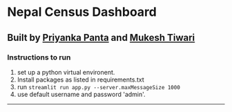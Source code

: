 # Nepal Census Dashboard

Built by [Priyanka Panta](https://www.linkedin.com/in/priyanka-panta-8451b4251/) and [Mukesh Tiwari](https://www.linkedin.com/in/tiwarimukesh12/) 
---
### Instructions to run

1.  set up a python virtual environent.
2.  Install packages as listed in requirements.txt
3.  run ```streamlit run app.py --server.maxMessageSize 1000```
4.  use default username and password 'admin'.
---
